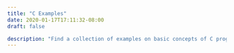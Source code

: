 ```yaml
---
title: "C Examples"
date: 2020-01-17T17:11:32-08:00
draft: false

description: "Find a collection of examples on basic concepts of C programming like: loops, functions, pointers, structures etc."
---
```


